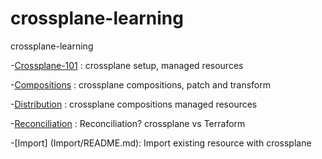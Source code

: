 # crossplane-learning
crossplane-learning

-[Crossplane-101](Crossplane-101/README.md) : crossplane setup, managed resources

-[Compositions](Compositions/README.md) : crossplane compositions, patch and transform

-[Distribution](Distribution/README.md) : crossplane compositions managed resources

-[Reconciliation](Reconciliation/README.md) :  Reconciliation? crossplane vs Terraform

-[Import] (Import/README.md): Import existing resource with crossplane


